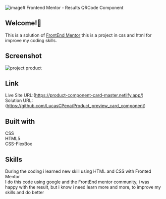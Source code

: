 ![image](https://github.com/LucasCPena/Product_preview_card_component/assets/79058932/b848e557-eeaf-4b59-ac8d-89f15f3e4d9f)# Frontend Mentor - Results QRCode Component
## Welcome!👋
This is a solution of [FrontEnd Mentor](https://www.frontendmentor.io/challenges/qr-code-component-iux_sIO_H/hub)  this is a project in css and html for improve my coding skills.

## Screenshot

![project product](https://github.com/LucasCPena/Product_preview_card_component/assets/79058932/9692d813-6fef-471b-a901-032876f97e00)


## Link
Live Site URL:(https://product-component-card-master.netlify.app/) <br/>
Solution URL:(https://github.com/LucasCPena/Product_preview_card_component)

## Built with
CSS <br/>
HTML5<br/>
CSS-FlexBox

## Skills

During the coding i learned new skill using HTML and CSS with Fronted Mentor
<br>
I do this code using google and the FrontEnd mentor community, i was happy with the result, but i know i need learn more and more, to improve my skills and do better

